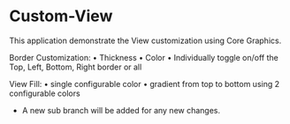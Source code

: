 # Custom-View
This application demonstrate the View customization using Core Graphics.

Border Customization:
	• Thickness
	• Color
	• Individually toggle on/off the Top, Left, Bottom, Right border or all

View Fill:
	• single configurable color
	• gradient from top to bottom using 2 configurable colors

* A new sub branch will be added for any new changes.
